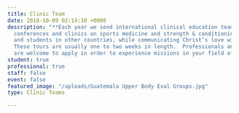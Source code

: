 ```yaml
---
title: Clinic Team
date: 2018-10-09 02:14:10 +0000
description: "**Each year we send international clinical education teams to co-host
  conferences and clinics on sports medicine and strength & conditioning with professionals
  and students in other countries, while communicating Christ’s love with others.
  These tours are usually one to two weeks in length.  Professionals and college students 
  are welcome to apply in order to experience missions in your field of expertise.** "
student: true
professional: true
staff: false
event: false
featured_image: "/uploads/Guatemala Upper Body Eval Groups.jpg"
type: Clinic Teams

---
```

